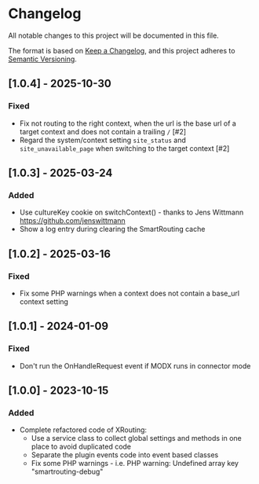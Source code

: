 # Changelog

All notable changes to this project will be documented in this file.

The format is based on [Keep a Changelog](https://keepachangelog.com/en/1.1.0/),
and this project adheres to [Semantic Versioning](https://semver.org/spec/v2.0.0.html).

## [1.0.4] - 2025-10-30

### Fixed

- Fix not routing to the right context, when the url is the base url of a target context and does not contain a trailing `/` [#2]
- Regard the system/context setting `site_status` and `site_unavailable_page` when switching to the target context [#2]

## [1.0.3] - 2025-03-24

### Added

- Use cultureKey cookie on switchContext() - thanks to Jens Wittmann <https://github.com/jenswittmann>
- Show a log entry during clearing the SmartRouting cache

## [1.0.2] - 2025-03-16

### Fixed

- Fix some PHP warnings when a context does not contain a base_url context setting

## [1.0.1] - 2024-01-09

### Fixed

- Don't run the OnHandleRequest event if MODX runs in connector mode

## [1.0.0] - 2023-10-15

### Added

- Complete refactored code of XRouting:
  - Use a service class to collect global settings and methods in one place to avoid duplicated code
  - Separate the plugin events code into event based classes
  - Fix some PHP warnings - i.e. PHP warning: Undefined array key "smartrouting-debug"

